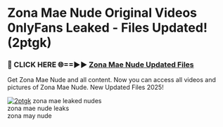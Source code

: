 # Zona Mae Nude Original Videos 0nlyFans Leaked - Files Updated! (2ptgk)

<h3>🔴 CLICK HERE 🌐==►► <a href="https://tinyurl.com/52m3yx9h" rel="nofollow">Zona Mae Nude Updated Files</a></h3>

Get Zona Mae Nude and all content. Now you can access all videos and pictures of Zona Mae Nude. New Updated Files 2025!

[![2ptgk](https://i.imgur.com/TnHtlc8.gif)](https://tinyurl.com/52m3yx9h)
zona mae leaked nudes<br>
zona mae nude leaks<br>
zona may nude